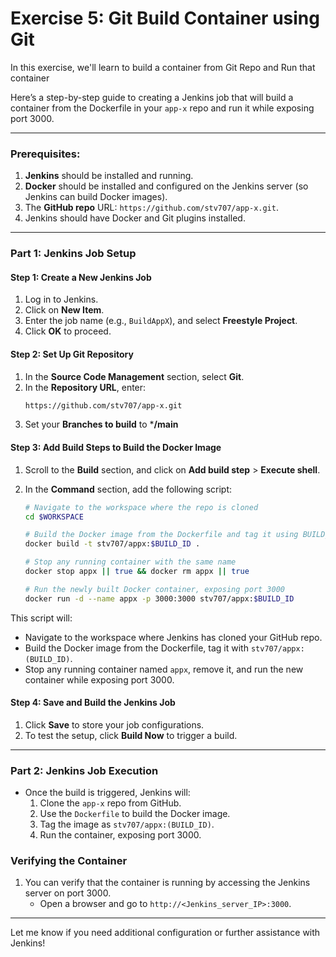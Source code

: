# Exercise 5: Git Build Container using Git 

In this exercise, we'll learn to build a container from Git Repo and Run that container

Here’s a step-by-step guide to creating a Jenkins job that will build a container from the Dockerfile in your `app-x` repo and run it while exposing port 3000.

---

### Prerequisites:
1. **Jenkins** should be installed and running.
2. **Docker** should be installed and configured on the Jenkins server (so Jenkins can build Docker images).
3. The **GitHub repo** URL: `https://github.com/stv707/app-x.git`.
4. Jenkins should have Docker and Git plugins installed.

---

### Part 1: Jenkins Job Setup

#### Step 1: Create a New Jenkins Job
1. Log in to Jenkins.
2. Click on **New Item**.
3. Enter the job name (e.g., `BuildAppX`), and select **Freestyle Project**.
4. Click **OK** to proceed.

#### Step 2: Set Up Git Repository
1. In the **Source Code Management** section, select **Git**.
2. In the **Repository URL**, enter:
   ```bash
   https://github.com/stv707/app-x.git
   ```
3. Set your **Branches to build** to ***/main**


#### Step 3: Add Build Steps to Build the Docker Image
1. Scroll to the **Build** section, and click on **Add build step** > **Execute shell**.
2. In the **Command** section, add the following script:

   ```bash
   # Navigate to the workspace where the repo is cloned
   cd $WORKSPACE

   # Build the Docker image from the Dockerfile and tag it using BUILD_ID
   docker build -t stv707/appx:$BUILD_ID .

   # Stop any running container with the same name
   docker stop appx || true && docker rm appx || true

   # Run the newly built Docker container, exposing port 3000
   docker run -d --name appx -p 3000:3000 stv707/appx:$BUILD_ID
   ```

This script will:
- Navigate to the workspace where Jenkins has cloned your GitHub repo.
- Build the Docker image from the Dockerfile, tag it with `stv707/appx:(BUILD_ID)`.
- Stop any running container named `appx`, remove it, and run the new container while exposing port 3000.

#### Step 4: Save and Build the Jenkins Job
1. Click **Save** to store your job configurations.
2. To test the setup, click **Build Now** to trigger a build.

---

### Part 2: Jenkins Job Execution

- Once the build is triggered, Jenkins will:
  1. Clone the `app-x` repo from GitHub.
  2. Use the `Dockerfile` to build the Docker image.
  3. Tag the image as `stv707/appx:(BUILD_ID)`.
  4. Run the container, exposing port 3000.

### Verifying the Container
1. You can verify that the container is running by accessing the Jenkins server on port 3000. 
   - Open a browser and go to `http://<Jenkins_server_IP>:3000`.

---

Let me know if you need additional configuration or further assistance with Jenkins!

